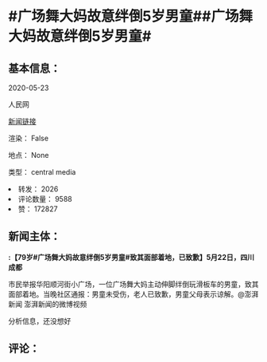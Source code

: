 <html>
 <body>
  <h1 id="title">
   #广场舞大妈故意绊倒5岁男童##广场舞大妈故意绊倒5岁男童#
  </h1>
  <div id="basic_info">
   <h2 id="default h2">
    基本信息：
   </h2>
   <p id="time">
    2020-05-23
   </p>
   <p id="author">
    人民网
   </p>
   <p id="src">
    <a href="https://weibo.cn/comment/J3dQH7wCY">
     新闻链接
    </a>
   </p>
   <p id="is_rendered">
    渲染： False
   </p>
   <p id="location">
    地点： None
   </p>
   <p id="news_type">
    类型： central media
   </p>
  </div>
  <div id="attrs">
   <li id_no="repost">
    转发： 2026
   </li>
   <li id_no="comment_number">
    评论数量： 9588
   </li>
   <li id_no="attitude">
    赞： 172827
   </li>
  </div>
  <div id="article">
   <h2 id="default h2">
    新闻主体：
   </h2>
   <p id="lead">
    <strong>
     :【79岁#广场舞大妈故意绊倒5岁男童#致其面部着地，已致歉】5月22日，四川成都
    </strong>
   </p>
   <div id="main_text">
    <p id="paragraph_1">
     市民举报华阳顺河街小广场，一位广场舞大妈主动伸脚绊倒玩滑板车的男童，致其面部着地。当晚社区通报：男童未受伤，老人已致歉，男童父母表示谅解。@澎湃新闻 澎湃新闻的微博视频
    </p>
   </div>
  </div>
  <div id="analyse_info">
   分析信息，还没想好
  </div>
  <div id="comments">
   <h2 id="default h2">
    评论：
   </h2>
  </div>
 </body>
</html>